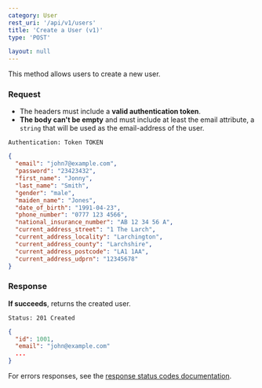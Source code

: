 ```yaml
---
category: User
rest_uri: '/api/v1/users'
title: 'Create a User (v1)'
type: 'POST'

layout: null
---
```


This method allows users to create a new user.

### Request

* The headers must include a **valid authentication token**.
* **The body can't be empty** and must include at least the email attribute, a `string` that will be used as the email-address of the user.

```Authentication: Token TOKEN```

``` json
{
  "email": "john7@example.com",
  "password": "23423432",
  "first_name": "Jonny",
  "last_name": "Smith",
  "gender": "male",
  "maiden_name": "Jones",
  "date_of_birth": "1991-04-23",
  "phone_number": "0777 123 4566",
  "national_insurance_number": "AB 12 34 56 A",
  "current_address_street": "1 The Larch",
  "current_address_locality": "Larchington",
  "current_address_county": "Larchshire",
  "current_address_postcode": "LA1 1AA",
  "current_address_udprn": "12345678"
}
```

### Response

**If succeeds**, returns the created user.

```Status: 201 Created```

``` json
{
  "id": 1001,
  "email": "john@example.com"
  ...
}
```

For errors responses, see the [response status codes documentation](#response-status-codes).
